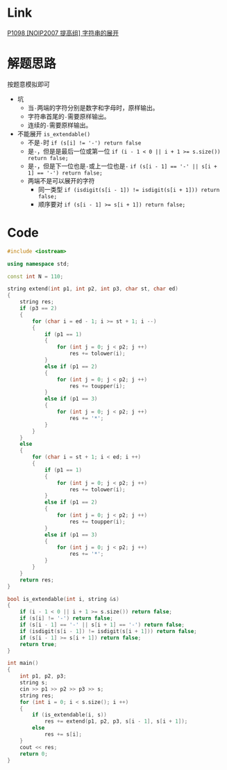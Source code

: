 # Link
[P1098 [NOIP2007 提高组] 字符串的展开](https://www.luogu.com.cn/problem/P1098)

# 解题思路
按题意模拟即可

- 坑
  - 当`-`两端的字符分别是数字和字母时，原样输出。
  - 字符串首尾的`-`需要原样输出。
  - 连续的`-`需要原样输出。
- 不能展开
`is_extendable()`
  - 不是`-`时 
    `if (s[i] != '-') return false`
  - 是`-`，但是是最后一位或第一位
    `if (i - 1 < 0 || i + 1 >= s.size()) return false;`
  - 是`-`，但是下一位也是`-`或上一位也是`-`
    `if (s[i - 1] == '-' || s[i + 1] == '-') return false;`
  - 两端不是可以展开的字符
    - 同一类型 
    `if (isdigit(s[i - 1]) != isdigit(s[i + 1])) return false;`
    - 顺序要对
    `if (s[i - 1] >= s[i + 1]) return false;`
    
# Code
```cpp
#include <iostream>

using namespace std;

const int N = 110;

string extend(int p1, int p2, int p3, char st, char ed)
{
    string res;
    if (p3 == 2)
    {
        for (char i = ed - 1; i >= st + 1; i --)
        {
            if (p1 == 1)
            {
                for (int j = 0; j < p2; j ++)
                    res += tolower(i);
            }
            else if (p1 == 2)
            {
                for (int j = 0; j < p2; j ++)
                    res += toupper(i);
            }
            else if (p1 == 3)
            {
                for (int j = 0; j < p2; j ++)
                    res += '*';
            }
        }
    }
    else
    {
        for (char i = st + 1; i < ed; i ++)
        {
            if (p1 == 1)
            {
                for (int j = 0; j < p2; j ++)
                    res += tolower(i);
            }
            else if (p1 == 2)
            {
                for (int j = 0; j < p2; j ++)
                    res += toupper(i);
            }
            else if (p1 == 3)
            {
                for (int j = 0; j < p2; j ++)
                    res += '*';
            }
        }
    }
    return res;
}

bool is_extendable(int i, string &s)
{
    if (i - 1 < 0 || i + 1 >= s.size()) return false;
    if (s[i] != '-') return false;
    if (s[i - 1] == '-' || s[i + 1] == '-') return false;
    if (isdigit(s[i - 1]) != isdigit(s[i + 1])) return false;
    if (s[i - 1] >= s[i + 1]) return false;
    return true;
}

int main()
{
    int p1, p2, p3;
    string s;
    cin >> p1 >> p2 >> p3 >> s;
    string res;
    for (int i = 0; i < s.size(); i ++)
    {
        if (is_extendable(i, s))
            res += extend(p1, p2, p3, s[i - 1], s[i + 1]);
        else
            res += s[i];
    }
    cout << res;
    return 0;
}
```